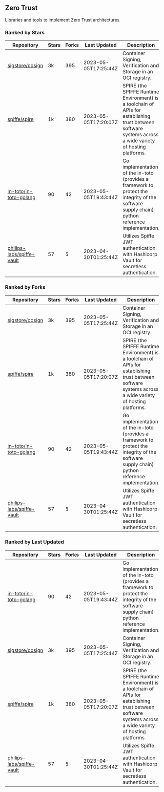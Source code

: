 ## Zero Trust

Libraries and tools to implement Zero Trust architectures.

### Ranked by Stars

| Repository | Stars | Forks | Last Updated | Description | 
|------------|-------|-------|--------------|-------------|
| [sigstore/cosign](https://github.com/sigstore/cosign) | 3k | 395 | 2023-05-05T17:25:44Z |  Container Signing, Verification and Storage in an OCI registry. |
| [spiffe/spire](https://github.com/spiffe/spire) | 1k | 380 | 2023-05-05T17:20:07Z |  SPIRE (the SPIFFE Runtime Environment) is a toolchain of APIs for establishing trust between software systems across a wide variety of hosting platforms. |
| [in-toto/in-toto-golang](https://github.com/in-toto/in-toto-golang) | 90 | 42 | 2023-05-05T19:43:44Z |  Go implementation of the in-toto (provides a framework to protect the integrity of the software supply chain) python reference implementation. |
| [philips-labs/spiffe-vault](https://github.com/philips-labs/spiffe-vault) | 57 | 5 | 2023-04-30T01:25:44Z |  Utilizes Spiffe JWT authentication with Hashicorp Vault for secretless authentication. |

### Ranked by Forks

| Repository | Stars | Forks | Last Updated | Description | 
|------------|-------|-------|--------------|-------------|
| [sigstore/cosign](https://github.com/sigstore/cosign) | 3k | 395 | 2023-05-05T17:25:44Z |  Container Signing, Verification and Storage in an OCI registry. |
| [spiffe/spire](https://github.com/spiffe/spire) | 1k | 380 | 2023-05-05T17:20:07Z |  SPIRE (the SPIFFE Runtime Environment) is a toolchain of APIs for establishing trust between software systems across a wide variety of hosting platforms. |
| [in-toto/in-toto-golang](https://github.com/in-toto/in-toto-golang) | 90 | 42 | 2023-05-05T19:43:44Z |  Go implementation of the in-toto (provides a framework to protect the integrity of the software supply chain) python reference implementation. |
| [philips-labs/spiffe-vault](https://github.com/philips-labs/spiffe-vault) | 57 | 5 | 2023-04-30T01:25:44Z |  Utilizes Spiffe JWT authentication with Hashicorp Vault for secretless authentication. |

### Ranked by Last Updated

| Repository | Stars | Forks | Last Updated | Description | 
|------------|-------|-------|--------------|-------------|
| [in-toto/in-toto-golang](https://github.com/in-toto/in-toto-golang) | 90 | 42 | 2023-05-05T19:43:44Z |  Go implementation of the in-toto (provides a framework to protect the integrity of the software supply chain) python reference implementation. |
| [sigstore/cosign](https://github.com/sigstore/cosign) | 3k | 395 | 2023-05-05T17:25:44Z |  Container Signing, Verification and Storage in an OCI registry. |
| [spiffe/spire](https://github.com/spiffe/spire) | 1k | 380 | 2023-05-05T17:20:07Z |  SPIRE (the SPIFFE Runtime Environment) is a toolchain of APIs for establishing trust between software systems across a wide variety of hosting platforms. |
| [philips-labs/spiffe-vault](https://github.com/philips-labs/spiffe-vault) | 57 | 5 | 2023-04-30T01:25:44Z |  Utilizes Spiffe JWT authentication with Hashicorp Vault for secretless authentication. |

